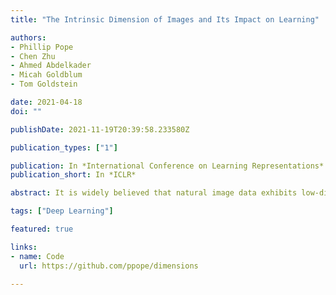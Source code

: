 ```yaml
---
title: "The Intrinsic Dimension of Images and Its Impact on Learning"

authors:
- Phillip Pope
- Chen Zhu
- Ahmed Abdelkader
- Micah Goldblum
- Tom Goldstein

date: 2021-04-18
doi: ""

publishDate: 2021-11-19T20:39:58.233580Z

publication_types: ["1"]

publication: In *International Conference on Learning Representations*
publication_short: In *ICLR*

abstract: It is widely believed that natural image data exhibits low-dimensional structure despite the high dimensionality of conventional pixel representations. This idea underlies a common intuition for the remarkable success of deep learning in computer vision. In this work, we apply dimension estimation tools to popular datasets and investigate the role of low-dimensional structure in deep learning. We find that common natural image datasets indeed have very low intrinsic dimension relative to the high number of pixels in the images. Additionally, we find that low dimensional datasets are easier for neural networks to learn, and models solving these tasks generalize better from training to test data. Along the way, we develop a technique for validating our dimension estimation tools on synthetic data generated by GANs allowing us to actively manipulate the intrinsic dimension by controlling the image generation process.

tags: ["Deep Learning"]

featured: true

links:
- name: Code
  url: https://github.com/ppope/dimensions

---
```

